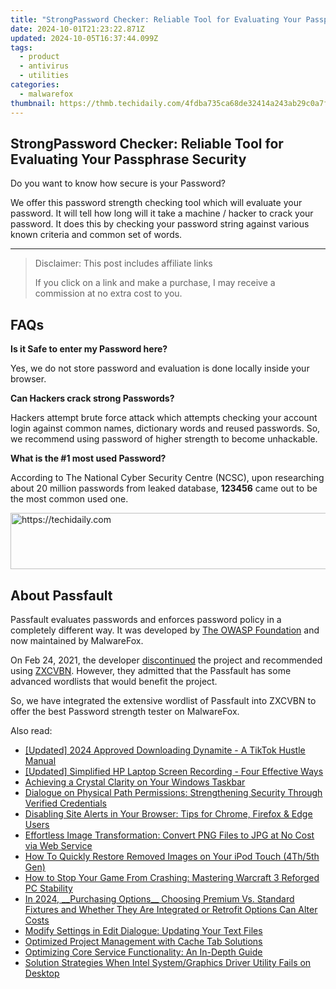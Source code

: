 ```yaml
---
title: "StrongPassword Checker: Reliable Tool for Evaluating Your Passphrase Security"
date: 2024-10-01T21:23:22.871Z
updated: 2024-10-05T16:37:44.099Z
tags:
  - product
  - antivirus
  - utilities
categories:
  - malwarefox
thumbnail: https://thmb.techidaily.com/4fdba735ca68de32414a243ab29c0a7ff66726341a93d84f39e27448ba642383.jpg
---
```


## StrongPassword Checker: Reliable Tool for Evaluating Your Passphrase Security

Do you want to know how secure is your Password? 

We offer this password strength checking tool which will evaluate your password. It will tell how long will it take a machine / hacker to crack your password. It does this by checking your password string against various known criteria and common set of words.

---

>  Disclaimer: This post includes affiliate links
>
>  If you click on a link and make a purchase, I may receive a commission at no extra cost to you.
>

## FAQs

**Is it Safe to enter my Password here?** 

Yes, we do not store password and evaluation is done locally inside your browser. 

**Can Hackers crack strong Passwords?** 

Hackers attempt brute force attack which attempts checking your account login against common names, dictionary words and reused passwords. So, we recommend using password of higher strength to become unhackable.

**What is the #1 most used Password?** 

According to The National Cyber Security Centre (NCSC), upon researching about 20 million passwords from leaked database, **123456** came out to be the most common used one.

<!-- affiliate ads begin -->
<a href="https://appsumo.8odi.net/c/5597632/2068408/7443" target="_top" id="2068408">
  <img src="//a.impactradius-go.com/display-ad/7443-2068408" border="0" alt="https://techidaily.com" width="728" height="90"/>
</a>
<img height="0" width="0" src="https://appsumo.8odi.net/i/5597632/2068408/7443" style="position:absolute;visibility:hidden;" border="0" />
<!-- affiliate ads end -->

## About Passfault

Passfault evaluates passwords and enforces password policy in a completely different way. It was developed by [The OWASP Foundation](https://owasp.org/) and now maintained by MalwareFox. 

On Feb 24, 2021, the developer [discontinued](https://github.com/OWASP/passfault/commit/5691772b535c5f02e0b1df1c0c7ae4066a312245) the project and recommended using [ZXCVBN](https://dropbox.tech/security/zxcvbn-realistic-password-strength-estimation). However, they admitted that the Passfault has some advanced wordlists that would benefit the project. 

So, we have integrated the extensive wordlist of Passfault into ZXCVBN to offer the best Password strength tester on MalwareFox.

<ins class="adsbygoogle"
     style="display:block"
     data-ad-format="autorelaxed"
     data-ad-client="ca-pub-7571918770474297"
     data-ad-slot="1223367746"></ins>

<ins class="adsbygoogle"
     style="display:block"
     data-ad-client="ca-pub-7571918770474297"
     data-ad-slot="8358498916"
     data-ad-format="auto"
     data-full-width-responsive="true"></ins>

<span class="atpl-alsoreadstyle">Also read:</span>
<div><ul>
<li><a href="https://tiktok-video-recordings.techidaily.com/updated-2024-approved-downloading-dynamite-a-tiktok-hustle-manual/"><u>[Updated] 2024 Approved Downloading Dynamite - A TikTok Hustle Manual</u></a></li>
<li><a href="https://screen-mirroring-recording.techidaily.com/updated-simplified-hp-laptop-screen-recording-four-effective-ways/"><u>[Updated] Simplified HP Laptop Screen Recording - Four Effective Ways</u></a></li>
<li><a href="https://windows11.techidaily.com/achieving-a-crystal-clarity-on-your-windows-taskbar/"><u>Achieving a Crystal Clarity on Your Windows Taskbar</u></a></li>
<li><a href="https://fox-sys.techidaily.com/dialogue-on-physical-path-permissions-strengthening-security-through-verified-credentials/"><u>Dialogue on Physical Path Permissions: Strengthening Security Through Verified Credentials</u></a></li>
<li><a href="https://fox-sys.techidaily.com/disabling-site-alerts-in-your-browser-tips-for-chrome-firefox-and-edge-users/"><u>Disabling Site Alerts in Your Browser: Tips for Chrome, Firefox & Edge Users</u></a></li>
<li><a href="https://some-guidance.techidaily.com/effortless-image-transformation-convert-png-files-to-jpg-at-no-cost-via-web-service/"><u>Effortless Image Transformation: Convert PNG Files to JPG at No Cost via Web Service</u></a></li>
<li><a href="https://fox-sys.techidaily.com/how-to-quickly-restore-removed-images-on-your-ipod-touch-4th5th-gen/"><u>How To Quickly Restore Removed Images on Your iPod Touch (4Th/5th Gen)</u></a></li>
<li><a href="https://win-blog.techidaily.com/how-to-stop-your-game-from-crashing-mastering-warcraft-3-reforged-pc-stability/"><u>How to Stop Your Game From Crashing: Mastering Warcraft 3 Reforged PC Stability</u></a></li>
<li><a href="https://youtube-help.techidaily.com/in-2024-purchasing-options-choosing-premium-vs-standard-fixtures-and-whether-they-are-integrated-or-retrofit-options-can-alter-costs/"><u>In 2024, __Purchasing Options__ Choosing Premium Vs. Standard Fixtures and Whether They Are Integrated or Retrofit Options Can Alter Costs</u></a></li>
<li><a href="https://fox-sys.techidaily.com/modify-settings-in-edit-dialogue-updating-your-text-files/"><u>Modify Settings in Edit Dialogue: Updating Your Text Files</u></a></li>
<li><a href="https://fox-sys.techidaily.com/optimized-project-management-with-cache-tab-solutions/"><u>Optimized Project Management with Cache Tab Solutions</u></a></li>
<li><a href="https://fox-sys.techidaily.com/optimizing-core-service-functionality-an-in-depth-guide/"><u>Optimizing Core Service Functionality: An In-Depth Guide</u></a></li>
<li><a href="https://program-issues.techidaily.com/solution-strategies-when-intel-systemgraphics-driver-utility-fails-on-desktop/"><u>Solution Strategies When Intel System/Graphics Driver Utility Fails on Desktop</u></a></li>
</ul></div>

